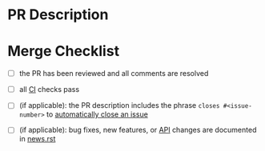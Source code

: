 <!--Thanks for contributing to PySDL2!-->

# PR Description

 <!--Please describe your pull request here.-->

# Merge Checklist

<!--To merge your PR we need to first take the following points into account.-->
<!--Please just leave this checklist untouched-->

- [ ] the PR has been reviewed and all comments are resolved
- [ ] all [CI][what-is-ci] checks pass
- [ ] (if applicable): the PR description includes the phrase `closes #<issue-number>` to [automatically close an issue][auto-close-documentation]
- [ ] (if applicable): bug fixes, new features, or [API][what-is-api] changes are documented in [news.rst][news-file]


[what-is-ci]: https://help.github.com/en/actions/building-and-testing-code-with-continuous-integration/about-continuous-integration
[auto-close-documentation]: https://help.github.com/en/github/managing-your-work-on-github/linking-a-pull-request-to-an-issue#linking-a-pull-request-to-an-issue-using-a-keyword
[what-is-api]: https://en.wikipedia.org/wiki/Application_programming_interface
[news-file]: https://github.com/marcusva/py-sdl2/blob/master/doc/news.rst
